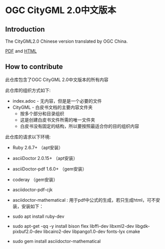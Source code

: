 # OGC CityGML 2.0中文版本

## Introduction

The CityGML2.0 Chinese version translated by OGC China.

[PDF](./output/OGC中国联盟--OGC城市地理标记语言编码标准中文版.pdf) 
and [HTML](http://geos.whu.edu.cn/ogc/citygml/)

## How to contribute

此仓库包含了OGC CityGML 2.0中文版本的所有内容

此仓库的组织方式如下:

* index.adoc - 无内容，但是是一个必要的文件
* CityGML - 白皮书文档的主要内容文件夹
  - 按多个部分和目录组织
  - 这是创建白皮书文件所需的唯一文件夹
  - 白皮书没有固定的结构，所以要按照最适合你的目的组织内容

此仓库的请求以下环境:

* Ruby 2.6.7+  （apt安装）

* asciiDoctor 2.0.15+ （apt安装）

* asciiDoctor-pdf 1.6.0+ （gem安装）

* coderay （gem安装）

* asciidoctor-pdf-cjk

* asciidoctor-mathematical : 用于pdf中公式的生成，若只生成html，可不安装，安装如下：
- sudo apt install ruby-dev

- sudo apt-get -qq -y install bison flex libffi-dev libxml2-dev libgdk-pixbuf2.0-dev libcairo2-dev libpango1.0-dev fonts-lyx cmake

- sudo gem install asciidoctor-mathematical

